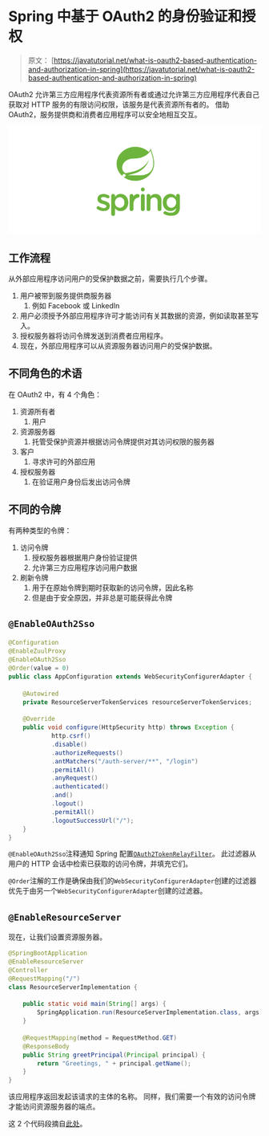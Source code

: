 # Spring 中基于 OAuth2 的身份验证和授权

> 原文： [https://javatutorial.net/what-is-oauth2-based-authentication-and-authorization-in-spring](https://javatutorial.net/what-is-oauth2-based-authentication-and-authorization-in-spring)

OAuth2 允许第三方应用程序代表资源所有者或通过允许第三方应用程序代表自己获取对 HTTP 服务的有限访问权限，该服务是代表资源所有者的。 借助 OAuth2，服务提供商和消费者应用程序可以安全地相互交互。

![spring-featured-image](img/d2f73752d8ae931b119dec1eac866973.jpg)

## 工作流程

从外部应用程序访问用户的受保护数据之前，需要执行几个步骤。

1.  用户被带到服务提供商服务器
    1.  例如 Facebook 或 LinkedIn
2.  用户必须授予外部应用程序许可才能访问有关其数据的资源，例如读取甚至写入。
3.  授权服务器将访问令牌发送到消费者应用程序。
4.  现在，外部应用程序可以从资源服务器访问用户的受保护数据。

## 不同角色的术语

在 OAuth2 中，有 4 个角色：

1.  资源所有者
    1.  用户
2.  资源服务器
    1.  托管受保护资源并根据访问令牌提供对其访问权限的服务器
3.  客户
    1.  寻求许可的外部应用
4.  授权服务器
    1.  在验证用户身份后发出访问令牌

## 不同的令牌

有两种类型的令牌：

1.  访问令牌
    1.  授权服务器根据用户身份验证提供
    2.  允许第三方应用程序访问用户数据
2.  刷新令牌
    1.  用于在原始令牌到期时获取新的访问令牌，因此名称
    2.  但是由于安全原因，并非总是可能获得此令牌

## `@EnableOAuth2Sso`

```java
@Configuration
@EnableZuulProxy
@EnableOAuth2Sso
@Order(value = 0)
public class AppConfiguration extends WebSecurityConfigurerAdapter {

    @Autowired
    private ResourceServerTokenServices resourceServerTokenServices;

    @Override
    public void configure(HttpSecurity http) throws Exception { 
            http.csrf()
            .disable()
            .authorizeRequests()
            .antMatchers("/auth-server/**", "/login")
            .permitAll()
            .anyRequest()
            .authenticated()
            .and()
            .logout()
            .permitAll()
            .logoutSuccessUrl("/");
    }
}
```

`@EnableOAuth2Sso`注释通知 Spring 配置[`OAuth2TokenRelayFilter`](https://github.com/spring-cloud/spring-cloud-security/blob/master/spring-cloud-security/src/main/java/org/springframework/cloud/security/oauth2/proxy/OAuth2TokenRelayFilter.java)。 此过滤器从用户的 HTTP 会话中检索已获取的访问令牌，并填充它们。

`@Order`注解的工作是确保由我们的`WebSecurityConfigurerAdapter`创建的过滤器优先于由另一个`WebSecurityConfigurerAdapter`创建的过滤器。

## `@EnableResourceServer`

现在，让我们设置资源服务器。

```java
@SpringBootApplication
@EnableResourceServer
@Controller
@RequestMapping("/")
class ResourceServerImplementation {

    public static void main(String[] args) {
        SpringApplication.run(ResourceServerImplementation.class, args);
    }

    @RequestMapping(method = RequestMethod.GET)
    @ResponseBody
    public String greetPrincipal(Principal principal) {
        return "Greetings, " + principal.getName();
    }
}
```

该应用程序返回发起该请求的主体的名称。 同样，我们需要一个有效的访问令牌才能访问资源服务器的端点。

这 2 个代码段摘自[此处](https://www.baeldung.com/spring-security-oauth2-enable-resource-server-vs-enable-oauth2-sso)。